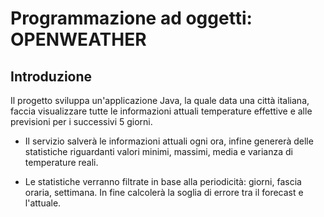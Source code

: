 # Programmazione ad oggetti: OPENWEATHER
## Introduzione
Il progetto sviluppa un'applicazione Java, la quale data una città italiana, faccia visualizzare tutte le informazioni attuali temperature effettive  e alle previsioni per i successivi 5 giorni. 

* Il servizio salverà le informazioni attuali ogni ora, infine genererà delle statistiche riguardanti valori minimi, massimi, media e varianza di temperature reali. 

* Le statistiche verranno filtrate in base alla periodicità: giorni, fascia oraria, settimana. In fine calcolerà la soglia di errore tra il forecast e l'attuale.

## 

